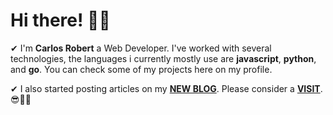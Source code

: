# Hi there! 🧑‍💻

✔ I'm **Carlos Robert** a Web Developer. I've worked with several technologies, the languages i currently mostly use are **javascript**, **python**, and **go**. You can check some of my projects here on my profile.  

✔ I also started posting articles on my [**NEW BLOG**](https://codecaverna.tech). Please consider a [**VISIT**](https://codecaverna.tech). 😎🧑‍💻

